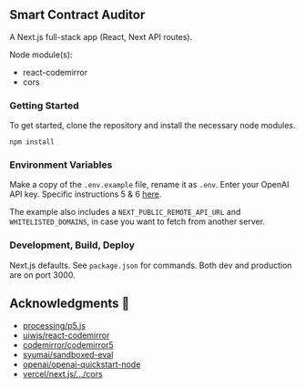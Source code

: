 ## Smart Contract Auditor

A Next.js full-stack app (React, Next API routes).

Node module(s):
- react-codemirror
- cors
  
### Getting Started

To get started, clone the repository and install the necessary node modules.

`npm install`

### Environment Variables

Make a copy of the `.env.example` file, rename it as `.env`. Enter your OpenAI API key. Specific instructions 5 & 6 [here](https://github.com/openai/openai-quickstart-node).


The example also includes a `NEXT_PUBLIC_REMOTE_API_URL` and `WHITELISTED_DOMAINS`, in case you want to fetch from another server.

### Development, Build, Deploy

Next.js defaults. See `package.json` for commands.
Both dev and production are on port 3000.


## Acknowledgments 🙏

- [processing/p5.js](https://github.com/processing/p5.js)
- [uiwjs/react-codemirror](https://github.com/uiwjs/react-codemirror)
- [codemirror/codemirror5](https://github.com/codemirror/codemirror5)
- [syumai/sandboxed-eval](https://github.com/syumai/sandboxed-eval)
- [openai/openai-quickstart-node](https://github.com/openai/openai-quickstart-node)
- [vercel/next.js/.../cors](https://github.com/vercel/next.js/blob/canary/examples/api-routes-cors/pages/api/cors.ts)
